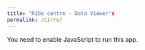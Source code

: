 ```yaml
---
title: "Ribo centre - Data Viewer"s
permalink: /Cirro/
---
```

<!doctype html>
<html lang="en"><head><meta charset="utf-8"/><link rel="shortcut icon" href="{{ site.url }}{{ site.baseurl }}/build/favicon.ico"/><meta name="viewport" content="width=device-width,initial-scale=1,shrink-to-fit=no"/>
<meta name="theme-color" content="#000000"/>
<link rel="preconnect" href="https://fonts.googleapis.com"/>
<link rel="preconnect" href="https://fonts.gstatic.com" crossorigin/>
<link rel="stylesheet" href="https://fonts.googleapis.com/css?family=Roboto:300,400,500,700&display=swap"/>
<link rel="manifest" href="{{ site.url }}{{ site.baseurl }}/build/manifest.json"/>
<title>Cirro</title>
<script defer="defer" src="{{ site.url }}{{ site.baseurl }}/build//static/js/main.26b016ba.js">
</script>
</head>
<style>body{margin:0}.cirro-active{fill:rgb(220,0,78)!important;color:#dc004e!important}.cirro-chart-legend{padding:10px;vertical-align:top;overflow:auto;font-size:14px;font-family:"Roboto Condensed",Helvetica,Arial,sans-serif}.cirro-condensed{font-size:14px;font-family:"Roboto Condensed",Helvetica,Arial,sans-serif}
</style>
<body>
<noscript>You need to enable JavaScript to run this app.
</noscript>
<div id="root">
</div>
</body>
</html>